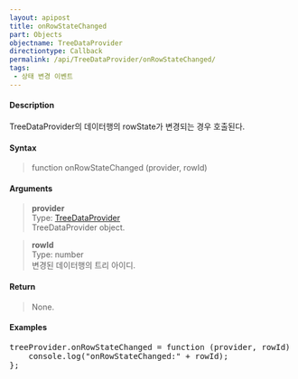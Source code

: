 ```yaml
---
layout: apipost
title: onRowStateChanged
part: Objects
objectname: TreeDataProvider
directiontype: Callback
permalink: /api/TreeDataProvider/onRowStateChanged/
tags:
 - 상태 변경 이벤트
---
```



#### Description

 TreeDataProvider의 데이터행의 rowState가 변경되는 경우 호출된다.  

#### Syntax

> function onRowStateChanged (provider, rowId)  

#### Arguments

> **provider**  
> Type: [TreeDataProvider](/api/TreeDataProvider/)  
> TreeDataProvider object.  

> **rowId**  
> Type: number  
> 변경된 데이터행의 트리 아이디. 

#### Return

> None.  

#### Examples 

<pre class="prettyprint">
treeProvider.onRowStateChanged = function (provider, rowId) {
    console.log("onRowStateChanged:" + rowId);
};
</pre>